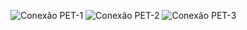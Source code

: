 ![Conexão PET-1](https://github.com/user-attachments/assets/46342aba-43f1-4681-bf4c-abe2d0cb58ed)
![Conexão PET-2](https://github.com/user-attachments/assets/1bedadd0-bf79-41ca-9cd7-e608fc81074d)
![Conexão PET-3](https://github.com/user-attachments/assets/8407580f-b679-4fe1-9022-0b425fbc5a30)
